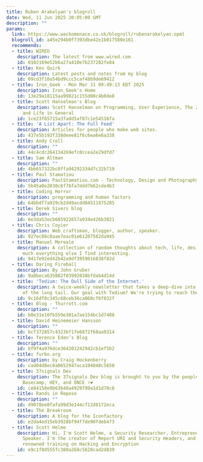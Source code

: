 ```yaml
---
title: Ruben Arakelyan's blogroll
date: Wed, 11 Jun 2025 20:05:00 GMT
description: ""
params:
  link: https://www.wackomenace.co.uk/blogroll/rubenarakelyan.opml
  blogroll_id: a45e294b0f7393dbe42e1b017580e161
  recommends:
  - title: WIRED
    description: The latest from www.wired.com
    id: 0102169e52b6a27a410e7b237202fe84
  - title: Kev Quirk
    description: Latest posts and notes from my blog
    id: 09cd3f10a54bd9ccc5caf48b9de69412
  - title: Iron_Geek - Mon Mar 31 09:49:13 EDT 2025
    description: Iron_Geek's Home
    id: 13e29a18115aa99821c155d08c4b0de8
  - title: Scott Hanselman's Blog
    description: Scott Hanselman on Programming, User Experience, The Zen of Computers
      and Life in General
    id: 1ce23f65715a3fadd5af87c1e54516fa
  - title: 'A List Apart: The Full Feed'
    description: Articles for people who make web sites.
    id: 437e5b193f338deee81f6c6ea6e6a338
  - title: Andy Croll
    description: ""
    id: 44c4cdc264134269efc0ccea2e29dfd7
  - title: Sam Altman
    description: ""
    id: 4bb657322bc8ffa94292334d7c32b719
  - title: Paul Stamatiou
    description: PaulStamatiou.com - Technology, Design and Photography
    id: 5b45a0e2030c6f76fa7ddd7b62cde4b3
  - title: Coding Horror
    description: programming and human factors
    id: 64bbdf7a929cb2d49acdd84511875285
  - title: Derek Sivers blog
    description: ""
    id: 6e3da53ecb685922657a934e426b3021
  - title: Chris Coyier
    description: Web craftsman, blogger, author, speaker.
    id: 927ec88c8aae7eac01e61207582da945
  - title: Manuel Moreale
    description: A collection of random thoughts about tech, life, design and pretty
      much everything else I find interesting.
    id: 9417e92ed42b42a9df3959016838f82d
  - title: Daring Fireball
    description: By John Gruber
    id: 9a8beca635082f03992038bfdab4d14d
  - title: 'Tedium: The Dull Side of the Internet.'
    description: A twice-weekly newsletter that takes a deep-dive into the depths
      of the long tail. Our goal with Tedium? We're trying to reach the bottom.
    id: 9c16df8c345c68ceb36ca068cf6f032f
  - title: Blog - Thurrott.com
    description: ""
    id: b0e31e10fb559e301a7ae154bc1d7408
  - title: David Heinemeier Hansson
    description: ""
    id: bcf372857c4323bf1fe6872f68aa9314
  - title: Terence Eden’s Blog
    description: ""
    id: bf9f4a976dce364201242942cb1ef5b2
  - title: furbo.org
    description: by Craig Hockenberry
    id: cad04d8ec8a0652947aca104848c5650
  - title: 37signals Dev
    description: The 37signals Dev blog is brought to you by the people who build
      Basecamp, HEY, and ONCE ✌️❤️
    id: ce84150e9b63648a4929799a1d1d70c6
  - title: Rands in Repose
    description: ""
    id: d9078ee0fafa99d3e144cf12d8172eca
  - title: The Breakroom
    description: A blog for the Iconfactory
    id: e2da4ed15eb3928bf94f7de90fdeb473
  - title: Scott Helme
    description: Hi, I'm Scott Helme, a Security Researcher, Entrepreneur and International
      Speaker. I'm the creator of Report URI and Security Headers, and I deliver world
      renowned training on Hacking and Encryption
    id: e9c1f8d555fc380a268c5628cad2d839
---
```


